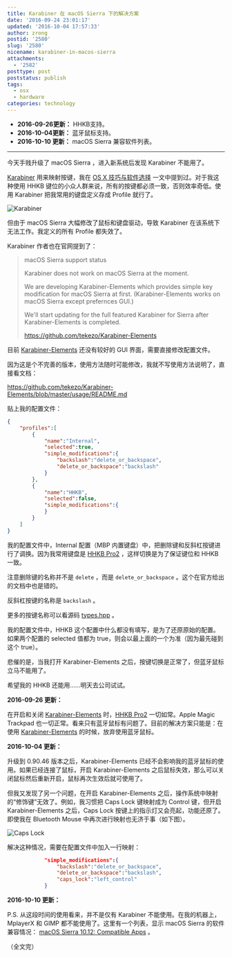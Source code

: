 ```yaml
---
title: Karabiner 在 macOS Sierra 下的解决方案
date: '2016-09-24 23:01:17'
updated: '2016-10-04 17:57:33'
author: zrong
postid: '2580'
slug: '2580'
nicename: karabiner-in-macos-sierra
attachments:
  - '2582'
posttype: post
poststatus: publish
tags:
  - osx
  - hardware
categories: technology
---
```


- **2016-09-26更新：** HHKB支持。
- **2016-10-04更新：** 蓝牙鼠标支持。
- **2016-10-10 更新：** macOS Sierra 兼容软件列表。

----

今天手贱升级了 macOS Sierra ，进入新系统后发现 Karabiner 不能用了。

[Karabiner][1] 用来映射按键，我在 [OS X 技巧与软件选择][5] 一文中提到过。对于我这种使用 HHKB 键位的小众人群来说，所有的按键都必须一致，否则效率奇低。使用 Karabiner 把我常用的键盘定义存成 Profile 就行了。

![Karabiner][51]

但由于 macOS Sierra 大幅修改了鼠标和键盘驱动，导致 Karabiner 在该系统下无法工作。我定义的所有 Profile 都失效了。 <!--more-->

Karabiner 作者也在官网提到了：

> macOS Sierra support status
> 
> Karabiner does not work on macOS Sierra at the moment.
> 
> We are developing Karabiner-Elements which provides simple key modification for macOS Sierra at first.
> (Karabiner-Elements works on macOS Sierra except prefernces GUI.)
> 
> We'll start updating for the full featured Karabiner for Sierra after Karabiner-Elements is completed.
> 
> https://github.com/tekezo/Karabiner-Elements

目前 [Karabiner-Elements][2] 还没有较好的 GUI 界面，需要直接修改配置文件。

因为这是个不完善的版本，使用方法随时可能修改，我就不写使用方法说明了，直接看文档：

<https://github.com/tekezo/Karabiner-Elements/blob/master/usage/README.md>

贴上我的配置文件：

``` json
{
    "profiles":[
        {
            "name":"Internal",
            "selected":true,
            "simple_modifications":{
                "backslash":"delete_or_backspace",
                "delete_or_backspace":"backslash"
            }
        },
        {
            "name":"HHKB",
            "selected":false,
            "simple_modifications":{
            }
        }
    ]
}
```

我的配置文件中，Internal 配置（MBP 内置键盘）中，把删除键和反斜杠按键进行了调换。因为我常用键盘是 [HHKB Pro2][3] ，这样切换是为了保证键位和 HHKB 一致。

注意删除键的名称并不是 `delete` ，而是 `delete_or_backspace` 。这个在官方给出的文档中也是错的。

反斜杠按键的名称是 `backslash` 。

更多的按键名称可以看源码 [types.hpp][4] 。 

我的配置文件中，HHKB 这个配置中什么都没有填写，是为了还原原始的配置。如果两个配置的 selected 值都为 true，则会以最上面的一个为准（因为最先碰到这个 true）。

悲催的是，当我打开 Karabiner-Elements 之后，按键切换是正常了，但蓝牙鼠标立马不能用了。

希望我的 HHKB 还能用……明天去公司试试。

**2016-09-26 更新：**

在开启和关闭 [Karabiner-Elements][2] 时，[HHKB Pro2][3] 一切如常。Apple Magic Trackpad 也一切正常。看来只有蓝牙鼠标有问题了。目前的解决方案只能是：在使用 [Karabiner-Elements][2] 的时候，放弃使用蓝牙鼠标。

**2016-10-04 更新：**

升级到 0.90.46 版本之后，Karabiner-Elements 已经不会影响我的蓝牙鼠标的使用。如果已经连接了鼠标，开启 Karabiner-Elements 之后鼠标失效，那么可以关闭鼠标然后重新开启，鼠标再次生效后就可使用了。

但我又发现了另一个问题，在开启 Karabiner-Elements 之后，操作系统中映射的“修饰键”无效了。例如，我习惯把 Caps Lock 键映射成为 Control 键，但开启 Karabiner-Elements 之后，Caps Lock 按键上的指示灯又会亮起，功能还原了。即使我在 Bluetooth Mouse 中再次进行映射也无济于事（如下图）。

![Caps Lock][52]

解决这种情况，需要在配置文件中加入一行映射：

```json
            "simple_modifications":{
                "backslash":"delete_or_backspace",
                "delete_or_backspace":"backslash",
                "caps_lock":"left_control"
            }
```

**2016-10-10 更新：**

P.S. 从这段时间的使用看来，并不是仅有 Karabiner 不能使用。在我的机器上， MplayerX 和 GIMP 都不能使用了。这里有一个列表，显示 macOS Sierra 的软件兼容情况： [macOS Sierra 10.12: Compatible Apps][6] 。

（全文完）

[1]: https://pqrs.org/osx/karabiner/
[2]: https://github.com/tekezo/Karabiner-Elements
[3]: http://blog.zengrong.net/post/2344.html
[4]: https://github.com/tekezo/Karabiner-Elements/blob/master/src/share/types.hpp
[5]: http://blog.zengrong.net/post/2514.html#karabiner
[6]: http://forums.macrumors.com/threads/macos-sierra-10-12-compatible-apps.1977335/

[51]: /uploads/2016/04/karabiner.png
[52]: /uploads/2016/10/bluetooth_mouse.png

